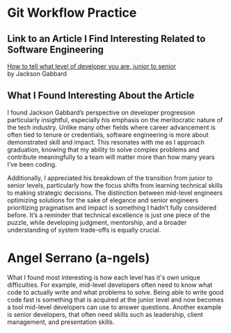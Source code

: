 # Git Workflow Practice

## Link to an Article I Find Interesting Related to Software Engineering

[How to tell what level of developer you are, junior to senior](https://jg.gg/2020/11/22/how-to-tell-what-level-of-developer-you-are/?source=post_page-----56b0d9de2c43--------------------------------)  
by Jackson Gabbard

## What I Found Interesting About the Article

I found Jackson Gabbard’s perspective on developer progression particularly insightful, especially his emphasis on the meritocratic nature of the tech industry. Unlike many other fields where career advancement is often tied to tenure or credentials, software engineering is more about demonstrated skill and impact. This resonates with me as I approach graduation, knowing that my ability to solve complex problems and contribute meaningfully to a team will matter more than how many years I’ve been coding.

Additionally, I appreciated his breakdown of the transition from junior to senior levels, particularly how the focus shifts from learning technical skills to making strategic decisions. The distinction between mid-level engineers optimizing solutions for the sake of elegance and senior engineers prioritizing pragmatism and impact is something I hadn’t fully considered before. It’s a reminder that technical excellence is just one piece of the puzzle, while developing judgment, mentorship, and a broader understanding of system trade-offs is equally crucial.

# Angel Serrano (a-ngels) 

What I found most interesting is how each level has it's own unique difficulties. For example, mid-level developers often need to know what code to actually write and what problems to solve. Being able to write good code fast is something that is acquired at the junior level and now becomes a tool mid-level developers can use to answer questions. Another example is senior developers, that often need skills such as leadership, client management, and presentation skills.
